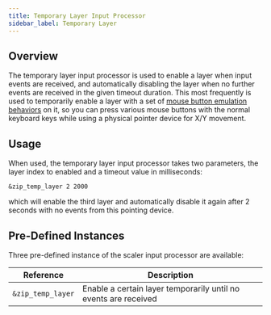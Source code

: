 ```yaml
---
title: Temporary Layer Input Processor
sidebar_label: Temporary Layer
---
```


## Overview

The temporary layer input processor is used to enable a layer when input events are received, and automatically disabling the layer when no further events are received in the given timeout duration. This most frequently is used to temporarily enable a layer with a set of [mouse button emulation behaviors](../behaviors/mouse-emulation.md#mouse-button-press) on it, so you can press various mouse buttons with the normal keyboard keys while using a physical pointer device for X/Y movement.

## Usage

When used, the temporary layer input processor takes two parameters, the layer index to enabled and a timeout value in milliseconds:

```dts
&zip_temp_layer 2 2000
```

which will enable the third layer and automatically disable it again after 2 seconds with no events from this pointing device.

## Pre-Defined Instances

Three pre-defined instance of the scaler input processor are available:

| Reference         | Description                                                     |
| ----------------- | --------------------------------------------------------------- |
| `&zip_temp_layer` | Enable a certain layer temporarily until no events are received |
